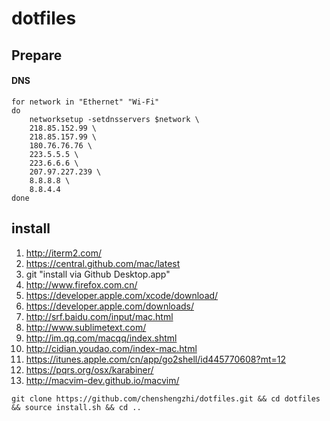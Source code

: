 # dotfiles


## Prepare

#### DNS

```
for network in "Ethernet" "Wi-Fi"
do
	networksetup -setdnsservers $network \
	218.85.152.99 \
	218.85.157.99 \
	180.76.76.76 \
	223.5.5.5 \
	223.6.6.6 \
	207.97.227.239 \
	8.8.8.8 \
	8.8.4.4
done	
```

## install

1. http://iterm2.com/
2. https://central.github.com/mac/latest
3. git  "install via Github Desktop.app"
4. http://www.firefox.com.cn/
5. https://developer.apple.com/xcode/download/
6. https://developer.apple.com/downloads/
7. http://srf.baidu.com/input/mac.html
8. http://www.sublimetext.com/
9. http://im.qq.com/macqq/index.shtml
10. http://cidian.youdao.com/index-mac.html
11. https://itunes.apple.com/cn/app/go2shell/id445770608?mt=12
12. https://pqrs.org/osx/karabiner/ 
13. http://macvim-dev.github.io/macvim/

```
git clone https://github.com/chenshengzhi/dotfiles.git && cd dotfiles && source install.sh && cd ..
```
